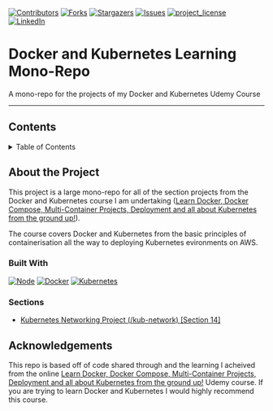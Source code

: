 [![Contributors][contributors-shield]][contributors-url]
[![Forks][forks-shield]][forks-url]
[![Stargazers][stars-shield]][stars-url]
[![Issues][issues-shield]][issues-url]
[![project_license][license-shield]][license-url]
[![LinkedIn][linkedin-shield]][linkedin-url]

# Docker and Kubernetes Learning Mono-Repo
A mono-repo for the projects of my Docker and Kubernetes Udemy Course

---

## Contents
<details>
  <summary>Table of Contents</summary>
  <ol>
    <li>
      <a href="#about-the-project">About The Project</a>
      <ul>
        <li><a href="#built-with">Built With</a></li>
        <li><a href="#sections">Sections</a></li>
      </ul>
    </li>
    <li><a href="#acknowledgments">Acknowledgments</a></li>
  </ol>
</details>

## About the Project

This project is a large mono-repo for all of the section projects from the Docker and Kubernetes course I am undertaking (<a href="#" target="_blank">Learn Docker, Docker Compose, Multi-Container Projects, Deployment and all about Kubernetes from the ground up!</a>).

The course covers Docker and Kubernetes from the basic principles of containerisation all the way to deploying Kubernetes evironments on AWS.

### Built With
[![Node][Node.js]][Node-url]
[![Docker][docker-shield]][docker-url]
[![Kubernetes][kubernetes-shield]][kubernetes-url]

### Sections
<ul>
    <li><a href="/kub-network/README.md">Kubernetes Networking Project (/kub-network) [Section 14]</a>
</ul>

## Acknowledgements

This repo is based off of code shared through and the learning I acheived from the online <a href="#" target="_blank">Learn Docker, Docker Compose, Multi-Container Projects, Deployment and all about Kubernetes from the ground up!</a> Udemy course. If you are trying to learn Docker and Kubernetes I would highly recommend this course.

[contributors-shield]: https://img.shields.io/github/contributors/pensiveeagle/docker-and-kubernetes-course.svg?style=for-the-badge
[contributors-url]: https://github.com/pensiveeagle/docker-and-kubernetes-course/graphs/contributors
[forks-shield]: https://img.shields.io/github/forks/pensiveeagle/docker-and-kubernetes-course.svg?style=for-the-badge
[forks-url]: https://github.com/pensiveeagle/docker-and-kubernetes-course/network/members
[stars-shield]: https://img.shields.io/github/stars/pensiveeagle/docker-and-kubernetes-course.svg?style=for-the-badge
[stars-url]: https://github.com/pensiveeagle/docker-and-kubernetes-course/stargazers
[issues-shield]: https://img.shields.io/github/issues/pensiveeagle/docker-and-kubernetes-course.svg?style=for-the-badge
[issues-url]: https://github.com/pensiveeagle/docker-and-kubernetes-course/issues
[license-shield]: https://img.shields.io/github/license/pensiveeagle/docker-and-kubernetes-course.svg?style=for-the-badge
[license-url]: https://github.com/pensiveeagle/docker-and-kubernetes-course/blob/master/LICENSE.txt
[linkedin-shield]: https://img.shields.io/badge/-LinkedIn-black.svg?style=for-the-badge&logo=linkedin&colorB=555
[linkedin-url]: https://linkedin.com/in/jameshall-profile/
[product-screenshot]: images/screenshot.png
[Node.js]: https://img.shields.io/badge/node.js-5FA04E?style=for-the-badge&logo=nodedotjs&logoColor=white
[Node-url]: https://nodejs.org/
[docker-shield]: https://img.shields.io/badge/docker-2496ED?style=for-the-badge&logo=docker&logoColor=white
[docker-url]: https://www.docker.com/
[kubernetes-shield]: https://img.shields.io/badge/kubernetes-326CE5?style=for-the-badge&logo=kubernetes&logoColor=white
[kubernetes-url]: https://kubernetes.io/
